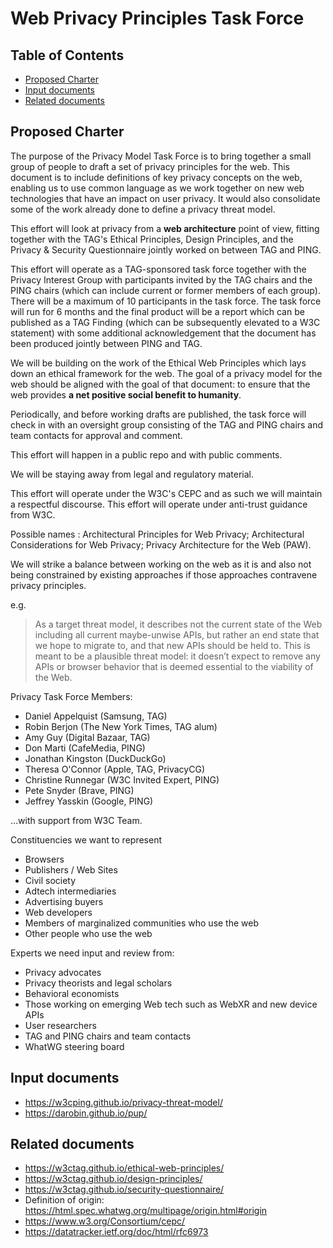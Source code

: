 # Web Privacy Principles Task Force

## Table of Contents

<!-- START doctoc generated TOC please keep comment here to allow auto update -->
<!-- DON'T EDIT THIS SECTION, INSTEAD RE-RUN doctoc TO UPDATE -->


- [Proposed Charter](#proposed-charter)
- [Input documents](#input-documents)
- [Related documents](#related-documents)

<!-- END doctoc generated TOC please keep comment here to allow auto update -->

## Proposed Charter

The purpose of the Privacy Model Task Force is to bring together a small group of people to draft a set of privacy principles for the web.  This document is to include definitions of key privacy concepts on the web, enabling us to use common language as we work together on new web technologies that have an impact on user privacy.  It would also consolidate some of the work already done to define a privacy threat model.

This effort will look at privacy from a **web architecture** point of view, fitting together with the TAG's Ethical Principles, Design Principles, and the Privacy & Security Questionnaire jointly worked on between TAG and PING.

This effort will operate as a TAG-sponsored task force together with the Privacy Interest Group with participants invited by the TAG chairs and the PING chairs (which can include current or former members of each group).  There will be a maximum of 10 participants in the task force. The task force will run for 6 months and the final product will be a report which can be published as a TAG Finding (which can be subsequently elevated to a W3C statement) with some additional acknowledgement that the document has been produced jointly between PING and TAG.

We will be building on the work of the Ethical Web Principles which lays down an ethical framework for the web.  The goal of a privacy model for the web should be aligned with the goal of that document: to ensure that the web provides **a net positive social benefit to humanity**.

Periodically, and before working drafts are published, the task force will check in with an oversight group consisting of the TAG and PING chairs and team contacts for approval and comment.

This effort will happen in a public repo and with public comments.

We will be staying away from legal and regulatory material.

This effort will operate under the W3C's CEPC and as such we will maintain a respectful discourse. This effort will operate under anti-trust guidance from W3C.

Possible names : Architectural Principles for Web Privacy; Architectural Considerations for Web Privacy; Privacy Architecture for the Web (PAW).

We will strike a balance between working on the web as it is and also not being constrained by existing approaches if those approaches contravene privacy principles.

e.g.
> As a target threat model, it describes not the current state of the Web including all current maybe-unwise APIs, but rather an end state that we hope to migrate to, and that new APIs should be held to. This is meant to be a plausible threat model: it doesn’t expect to remove any APIs or browser behavior that is deemed essential to the viability of the Web.

Privacy Task Force Members:

* Daniel Appelquist (Samsung, TAG)
* Robin Berjon (The New York Times, TAG alum)
* Amy Guy (Digital Bazaar, TAG)
* Don Marti (CafeMedia, PING)
* Jonathan Kingston (DuckDuckGo)
* Theresa O'Connor (Apple, TAG, PrivacyCG)
* Christine Runnegar (W3C Invited Expert, PING)
* Pete Snyder (Brave, PING)
* Jeffrey Yasskin (Google, PING)

…with support from W3C Team.

Constituencies we want to represent

* Browsers
* Publishers / Web Sites
* Civil society
* Adtech intermediaries
* Advertising buyers
* Web developers
* Members of marginalized communities who use the web
* Other people who use the web

Experts we need input and review from:
* Privacy advocates
* Privacy theorists and legal scholars
* Behavioral economists
* Those working on emerging Web tech such as WebXR and new device APIs
* User researchers
* TAG and PING chairs and team contacts
* WhatWG steering board

## Input documents

* https://w3cping.github.io/privacy-threat-model/
* https://darobin.github.io/pup/

## Related documents

* https://w3ctag.github.io/ethical-web-principles/
* https://w3ctag.github.io/design-principles/
* https://w3ctag.github.io/security-questionnaire/
* Definition of origin: https://html.spec.whatwg.org/multipage/origin.html#origin
* https://www.w3.org/Consortium/cepc/
* https://datatracker.ietf.org/doc/html/rfc6973
